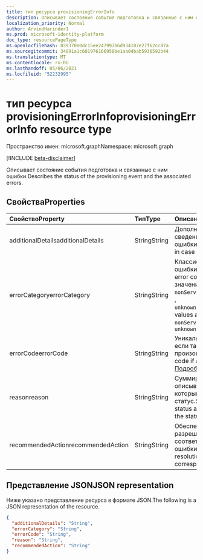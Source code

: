 ```yaml
---
title: тип ресурса provisioningErrorInfo
description: Описывает состояние события подготовка и связанные с ним ошибки.
localization_priority: Normal
author: ArvindHarinder1
ms.prod: microsoft-identity-platform
doc_type: resourcePageType
ms.openlocfilehash: 839370e0dc15ee247997b6d934107e27f62cc87a
ms.sourcegitcommit: 34891a1c601976166958be1aa04bab5936592b44
ms.translationtype: MT
ms.contentlocale: ru-RU
ms.lasthandoff: 05/06/2021
ms.locfileid: "52232995"
---
```

# <a name="provisioningerrorinfo-resource-type"></a><span data-ttu-id="d18ce-103">тип ресурса provisioningErrorInfo</span><span class="sxs-lookup"><span data-stu-id="d18ce-103">provisioningErrorInfo resource type</span></span>

<span data-ttu-id="d18ce-104">Пространство имен: microsoft.graph</span><span class="sxs-lookup"><span data-stu-id="d18ce-104">Namespace: microsoft.graph</span></span>

[!INCLUDE [beta-disclaimer](../../includes/beta-disclaimer.md)]

<span data-ttu-id="d18ce-105">Описывает состояние события подготовка и связанные с ним ошибки.</span><span class="sxs-lookup"><span data-stu-id="d18ce-105">Describes the status of the provisioning event and the associated errors.</span></span> 

## <a name="properties"></a><span data-ttu-id="d18ce-106">Свойства</span><span class="sxs-lookup"><span data-stu-id="d18ce-106">Properties</span></span>

| <span data-ttu-id="d18ce-107">Свойство</span><span class="sxs-lookup"><span data-stu-id="d18ce-107">Property</span></span>     | <span data-ttu-id="d18ce-108">Тип</span><span class="sxs-lookup"><span data-stu-id="d18ce-108">Type</span></span>        | <span data-ttu-id="d18ce-109">Описание</span><span class="sxs-lookup"><span data-stu-id="d18ce-109">Description</span></span> |
|:-------------|:------------|:------------|
|<span data-ttu-id="d18ce-110">additionalDetails</span><span class="sxs-lookup"><span data-stu-id="d18ce-110">additionalDetails</span></span>|<span data-ttu-id="d18ce-111">String</span><span class="sxs-lookup"><span data-stu-id="d18ce-111">String</span></span>|<span data-ttu-id="d18ce-112">Дополнительные сведения в случае ошибки.</span><span class="sxs-lookup"><span data-stu-id="d18ce-112">Additional details in case of error.</span></span>|
|<span data-ttu-id="d18ce-113">errorCategory</span><span class="sxs-lookup"><span data-stu-id="d18ce-113">errorCategory</span></span>|<span data-ttu-id="d18ce-114">String</span><span class="sxs-lookup"><span data-stu-id="d18ce-114">String</span></span>|<span data-ttu-id="d18ce-115">Классифицировать код ошибки.</span><span class="sxs-lookup"><span data-stu-id="d18ce-115">Categorizes the error code.</span></span> <span data-ttu-id="d18ce-116">Возможные значения `failure` : `nonServiceFailure` , `success` , `unknownFutureValue`</span><span class="sxs-lookup"><span data-stu-id="d18ce-116">Possible values are `failure`, `nonServiceFailure`, `success`, `unknownFutureValue`</span></span>|
|<span data-ttu-id="d18ce-117">errorCode</span><span class="sxs-lookup"><span data-stu-id="d18ce-117">errorCode</span></span>|<span data-ttu-id="d18ce-118">String</span><span class="sxs-lookup"><span data-stu-id="d18ce-118">String</span></span>|<span data-ttu-id="d18ce-119">Уникальный код ошибки, если таковое произошло.</span><span class="sxs-lookup"><span data-stu-id="d18ce-119">Unique error code if any occurred.</span></span> [<span data-ttu-id="d18ce-120">Подробнее</span><span class="sxs-lookup"><span data-stu-id="d18ce-120">Learn more</span></span>](https://docs.microsoft.com/azure/active-directory/reports-monitoring/concept-provisioning-logs#error-codes)|
|<span data-ttu-id="d18ce-121">reason</span><span class="sxs-lookup"><span data-stu-id="d18ce-121">reason</span></span>|<span data-ttu-id="d18ce-122">String</span><span class="sxs-lookup"><span data-stu-id="d18ce-122">String</span></span>|<span data-ttu-id="d18ce-123">Суммирует состояние и описывает причины, по которым произошел этот статус.</span><span class="sxs-lookup"><span data-stu-id="d18ce-123">Summarizes the status and describes why the status happened.</span></span>|
|<span data-ttu-id="d18ce-124">recommendedAction</span><span class="sxs-lookup"><span data-stu-id="d18ce-124">recommendedAction</span></span>|<span data-ttu-id="d18ce-125">String</span><span class="sxs-lookup"><span data-stu-id="d18ce-125">String</span></span>|<span data-ttu-id="d18ce-126">Обеспечивает разрешение соответствующей ошибки.</span><span class="sxs-lookup"><span data-stu-id="d18ce-126">Provides the resolution for the corresponding error.</span></span>|

## <a name="json-representation"></a><span data-ttu-id="d18ce-127">Представление JSON</span><span class="sxs-lookup"><span data-stu-id="d18ce-127">JSON representation</span></span>

<span data-ttu-id="d18ce-128">Ниже указано представление ресурса в формате JSON.</span><span class="sxs-lookup"><span data-stu-id="d18ce-128">The following is a JSON representation of the resource.</span></span>

<!-- {
  "blockType": "resource",
  "optionalProperties": [

  ],
  "@odata.type": "microsoft.graph.provisioningErrorInfo",
  "baseType": null
}-->

```json
{
  "additionalDetails": "String",
  "errorCategory": "String",
  "errorCode": "String",
  "reason": "String",
  "recommendedAction": "String"
}
```

<!-- uuid: 16cd6b66-4b1a-43a1-adaf-3a886856ed98
2019-02-04 14:57:30 UTC -->
<!-- {
  "type": "#page.annotation",
  "description": "provisioningErrorInfo resource",
  "keywords": "",
  "section": "documentation",
  "tocPath": ""
}-->



